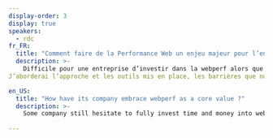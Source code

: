```yaml
---
display-order: 3
display: true
speakers:
  - rdc
fr_FR:
  title: "Comment faire de la Performance Web un enjeu majeur pour l’entreprise ?"
  description: >-
    Difficile pour une entreprise d’investir dans la webperf alors que le sujet peut paraitre technique et que le gain n'est ni évident ni garanti. A travers mon expérience chez Rue Du Commerce, je vous expliquerai comment en quelques mois, grâce à un projet initialement purement IT, nous avons engagé l’ensemble de la société à suivre la webperf comme un indicateur important.
J’aborderai l’approche et les outils mis en place, les barrières que nous avons surmontées et les excellents résultats que nous avons obtenus et maintenus.

en_US:
  title: "How have its company embrace webperf as a core value ?"
  description: >-
    Some company still hesitate to fully invest time and money into web performance because the matter is highly technical and the gains are nor obvious nor guaranteed. Let me show you how in "Rue Du Commerce" webperf started from a purely technical project to an important indicator the whole company is now looking at. We will discuss the methodology, the tooling, the challenges we faced and the excellent results we had.
    
---
```

